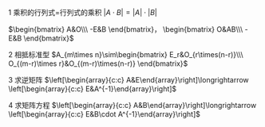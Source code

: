 1 乘积的行列式$=$行列式的乘积
$|A\cdot B|=|A|\cdot|B|$

$\begin{bmatrix}
A&O\\\ -E&B
\end{bmatrix}，
\begin{bmatrix}
O&AB\\\ -E&B
\end{bmatrix}$

2 相抵标准型
$A_{m\times n}\sim\begin{bmatrix}
E_r&O_{r\times(n-r)}\\\ 
O_{(m-r)\times r}&O_{(m-r)\times(n-r)}
\end{bmatrix}$

3 求逆矩阵
$\left[\begin{array}{c:c}
A&E\end{array}\right]\longrightarrow
\left[\begin{array}{c:c}
E&A^{-1}\end{array}\right]$

4 求矩阵方程
$\left[\begin{array}{c:c}
A&B\end{array}\right]\longrightarrow
\left[\begin{array}{c:c}
E&B\cdot A^{-1}\end{array}\right]$
